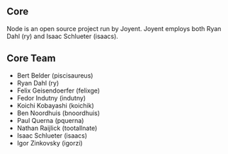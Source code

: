 ## Core

Node is an open source project run by Joyent. Joyent employs both Ryan Dahl (ry) and Isaac Schlueter (isaacs). 


## Core Team

* Bert Belder (piscisaureus)
* Ryan Dahl (ry)
* Felix Geisendoerfer (felixge)
* Fedor Indutny (indutny) 
* Koichi Kobayashi (koichik)
* Ben Noordhuis (bnoordhuis)
* Paul Querna (pquerna)
* Nathan Raijlick (tootallnate)
* Isaac Schlueter (isaacs)
* Igor Zinkovsky (igorzi)